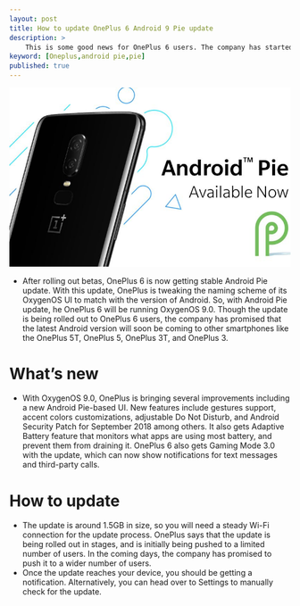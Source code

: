 ```yaml
---
layout: post
title: How to update OnePlus 6 Android 9 Pie update
description: >
    This is some good news for OnePlus 6 users. The company has started rolling out the latest Android 9 Pie update to users of its flagship smartphone. With Android 9 Pie, OnePlus 6 now runs OxygenOS 9.0.
keyword: [Oneplus,android pie,pie]
published: true
---
```


![oneplus](/assets/img/blog/onep.jpg)

* After rolling out betas, OnePlus 6 is now getting stable Android Pie update. With this update, OnePlus is tweaking the naming scheme of its OxygenOS UI to match with the version of Android. So, with Android Pie update, he OnePlus 6 will be running OxygenOS 9.0. Though the update is being rolled out to OnePlus 6 users, the company has promised that the latest Android version will soon be coming to other smartphones like the OnePlus 5T, OnePlus 5, OnePlus 3T, and OnePlus 3.

# What’s new

* With OxygenOS 9.0, OnePlus is bringing several improvements including a new Android Pie-based UI. New features include gestures support, accent colors customizations, adjustable Do Not Disturb, and Android Security Patch for September 2018 among others. It also gets Adaptive Battery feature that monitors what apps are using most battery, and prevent them from draining it. OnePlus 6 also gets Gaming Mode 3.0 with the update, which can now show notifications for text messages and third-party calls.

# How to update

* The update is around 1.5GB in size, so you will need a steady Wi-Fi connection for the update process. OnePlus says that the update is being rolled out in stages, and is initially being pushed to a limited number of users. In the coming days, the company has promised to push it to a wider number of users.
* Once the update reaches your device, you should be getting a notification. Alternatively, you can head over to Settings to manually check for the update.
